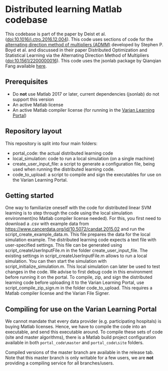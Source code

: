 # Distributed learning Matlab codebase

This codebase is part of the paper by Deist et al. ([doi:10.1016/j.ctro.2016.12.004](https://doi.org/10.1016/j.ctro.2016.12.004)).
This code uses sections of code for the [alternating direction method of multipliers (ADMM)](http://stanford.edu/~boyd/admm.html) developed by Stephen P. Boyd et al. and discussed in their paper Distributed Optimization and Statistical Learning via the Alternating Direction Method of Multipliers
([doi:10.1561/2200000016](https://doi.org/10.1561/2200000016)).
This code uses the jsonlab package by Qianqian Fang available [here](https://github.com/fangq/jsonlab).

## Prerequisites

* Do **not** use Matlab 2017 or later, current dependencies (jsonlab) do not support this version
* An active Matlab license
* An active Matlab compiler license (for running in the [Varian Learning Portal](https://www.varianlearningportal.com/VarianLearningPortal/))

## Repository layout
This repository is split into four main folders:
* portal_code: the actual distributed learning code
* local_simulation: code to run a local simulation (on a single machine)
* create_user_input_file: a script to generate a configuration file, being used when running the distributed learning code.
* code_to_upload: a script to compile and sign the executables for use on the Varian Learning Portal. 

## Getting started
One way to familiarize oneself with the code for distributed linear SVM learning is to step through the code using the local simulation environment(no Matlab compiler license needed). 
For this, you first need to download a .csv with example data from https://www.cancerdata.org/id/10.5072/candat.2015.02 and run the script_create_example_data.m. This file prepares the data for the local simulation example.
The distributed learning code expects a text file with user-specified settings. This file can be generated using script_createUserInputFile.m in the folder create_user_input_file. The existing settings in script_createUserInputFile.m allows to run a local simulation.
You can then start the simulation with script_initialize_simulation.m.
This local simulation can later be used to test changes in the code. We advise to first debug code in this environment before running it on the portal.
To compile, zip, and sign the distributed learning code before uploading it to the Varian Learning Portal, use script_compile_zip_sign.m in the folder code_to_upload. This requires a Matlab compiler license and the Varian File Signer.

## Compiling for use on the Varian Learning Portal

We cannot mandate that every data provider (e.g. participating hospitals) is buying Matlab licenses. Hence, we have to compile the code into an executable, and send this executable around. To compile these sets of code (site and master algorithms), there is a Matlab build project configuration available in both `portal_code\master` and `portal_code\site` folders.

Compiled versions of the master branch are available in the release tab. Note that this master branch is only writable for a few users, we are **not** providing a compiling service for all branches/users.